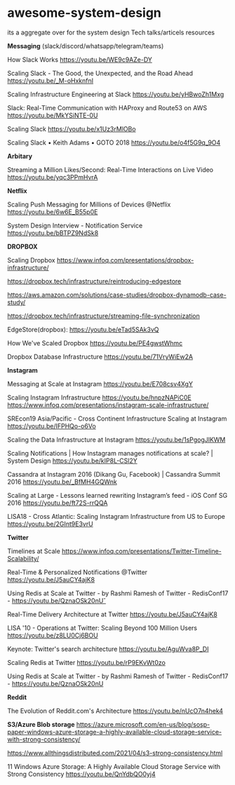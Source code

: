 # awesome-system-design
its a aggregate over for the system design Tech talks/articels resources


**Messaging** (slack/discord/whatsapp/telegram/teams)

How Slack Works
https://youtu.be/WE9c9AZe-DY

Scaling Slack - The Good, the Unexpected, and the Road Ahead
https://youtu.be/_M-oHxknfnI

Scaling Infrastructure Engineering at Slack
https://youtu.be/yHBwoZh1Mxg


Slack: Real-Time Communication with HAProxy and Route53 on AWS
https://youtu.be/MkYSiNTE-0U

Scaling Slack
https://youtu.be/x1Uz3rMlOBo

Scaling Slack • Keith Adams • GOTO 2018
https://youtu.be/o4f5G9q_9O4



**Arbitary**

Streaming a Million Likes/Second: Real-Time Interactions on Live Video
https://youtu.be/yqc3PPmHvrA


**Netflix**

Scaling Push Messaging for Millions of Devices @Netflix
https://youtu.be/6w6E_B55p0E

System Design Interview - Notification Service
https://youtu.be/bBTPZ9NdSk8

**DROPBOX**

Scaling Dropbox
https://www.infoq.com/presentations/dropbox-infrastructure/

https://dropbox.tech/infrastructure/reintroducing-edgestore

https://aws.amazon.com/solutions/case-studies/dropbox-dynamodb-case-study/

https://dropbox.tech/infrastructure/streaming-file-synchronization

EdgeStore(dropbox):
https://youtu.be/eTad5SAk3vQ

How We've Scaled Dropbox
https://youtu.be/PE4gwstWhmc

Dropbox Database Infrastructure
https://youtu.be/71VryWiEw2A


**Instagram**

Messaging at Scale at Instagram
https://youtu.be/E708csv4XgY

Scaling Instagram Infrastructure
https://youtu.be/hnpzNAPiC0E
https://www.infoq.com/presentations/instagram-scale-infrastructure/

SREcon19 Asia/Pacific - Cross Continent Infrastructure Scaling at Instagram
https://youtu.be/IFPHQo-o6Vo

Scaling the Data Infrastructure at Instagram
https://youtu.be/1sPgogJlKWM

Scaling Notifications | How Instagram manages notifications at scale? | System Design
https://youtu.be/kIP8L-CSl2Y

Cassandra at Instagram 2016 (Dikang Gu, Facebook) | Cassandra Summit 2016
https://youtu.be/_BfMH4GQWnk

Scaling at Large - Lessons learned rewriting Instagram’s feed - iOS Conf SG 2016
https://youtu.be/ft72S-rrQQA

LISA18 - Cross Atlantic: Scaling Instagram Infrastructure from US to Europe
https://youtu.be/2GInt9E3vrU


**Twitter**

Timelines at Scale
https://www.infoq.com/presentations/Twitter-Timeline-Scalability/

Real-Time & Personalized Notifications @Twitter
https://youtu.be/J5auCY4ajK8

Using Redis at Scale at Twitter - by Rashmi Ramesh of Twitter - RedisConf17 -
https://youtu.be/QznaOSk20nUˇ

Real-Time Delivery Architecture at Twitter
https://youtu.be/J5auCY4ajK8

LISA '10 - Operations at Twitter: Scaling Beyond 100 Million Users
https://youtu.be/z8LU0Cj6BOU

Keynote: Twitter's search architecture
https://youtu.be/AguWva8P_DI

Scaling Redis at Twitter
https://youtu.be/rP9EKvWt0zo

Using Redis at Scale at Twitter - by Rashmi Ramesh of Twitter - RedisConf17 -
https://youtu.be/QznaOSk20nU

**Reddit**

The Evolution of Reddit.com's Architecture
https://youtu.be/nUcO7n4hek4


**S3/Azure Blob storage**
https://azure.microsoft.com/en-us/blog/sosp-paper-windows-azure-storage-a-highly-available-cloud-storage-service-with-strong-consistency/

https://www.allthingsdistributed.com/2021/04/s3-strong-consistency.html

11 Windows Azure Storage: A Highly Available Cloud Storage Service with Strong Consistency
https://youtu.be/QnYdbQO0yj4




